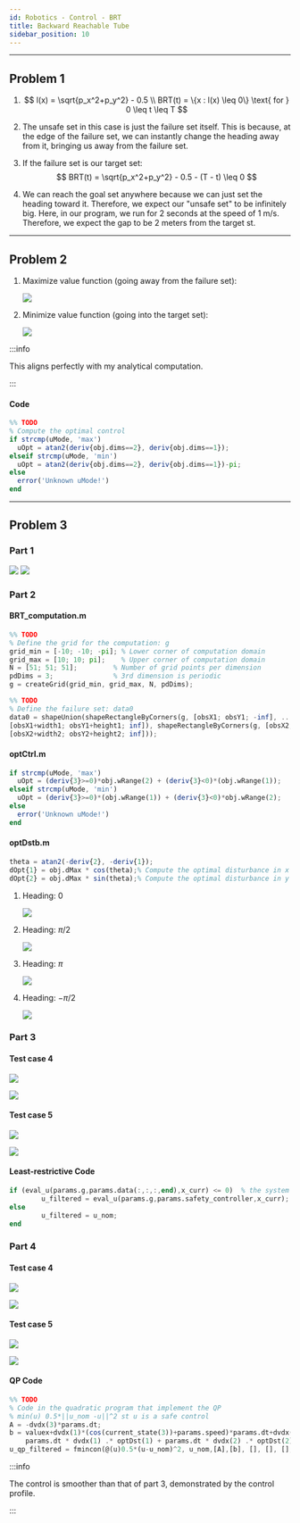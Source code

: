 ```yaml
---
id: Robotics - Control - BRT
title: Backward Reachable Tube
sidebar_position: 10
---
```

---

## Problem 1

1.
    $$
    l(x) = \sqrt{p_x^2+p_y^2} - 0.5 \\
    BRT(t) = \{x : l(x) \leq 0\} \text{ for } 0 \leq t \leq T
    $$

2. The unsafe set in this case is just the failure set itself. This is because, at the edge of the failure set, we can instantly change the heading away from it, bringing us away from the failure set.

3. If the failure set is our target set:
    $$
    BRT(t) = \sqrt{p_x^2+p_y^2} - 0.5 - (T - t) \leq 0
    $$

4. We can reach the goal set anywhere because we can just set the heading toward it. Therefore, we expect our "unsafe set" to be infinitely big. Here, in our program, we run for 2 seconds at the speed of 1 m/s. Therefore, we expect the gap to be 2 meters from the target st.

---

## Problem 2

1. Maximize value function (going away from the failure set):

    ![](/img/Robotics/hw2_1.png)

2. Minimize value function (going into the target set):

    ![](/img/Robotics/hw2_2.png)

:::info

This aligns perfectly with my analytical computation.

:::

#### Code

```octave
%% TODO
% Compute the optimal control
if strcmp(uMode, 'max')
  uOpt = atan2(deriv{obj.dims==2}, deriv{obj.dims==1});
elseif strcmp(uMode, 'min')
  uOpt = atan2(deriv{obj.dims==2}, deriv{obj.dims==1})-pi;
else
  error('Unknown uMode!')
end
```

---

## Problem 3

### Part 1

![](/img/Robotics/hw2_3.png)
![](/img/Robotics/hw2_4.png)

### Part 2

#### BRT_computation.m

```octave
%% TODO
% Define the grid for the computation: g
grid_min = [-10; -10; -pi]; % Lower corner of computation domain
grid_max = [10; 10; pi];    % Upper corner of computation domain
N = [51; 51; 51];         % Number of grid points per dimension
pdDims = 3;               % 3rd dimension is periodic
g = createGrid(grid_min, grid_max, N, pdDims);

%% TODO
% Define the failure set: data0
data0 = shapeUnion(shapeRectangleByCorners(g, [obsX1; obsY1; -inf], ...
[obsX1+width1; obsY1+height1; inf]), shapeRectangleByCorners(g, [obsX2; obsY2; -inf],... 
[obsX2+width2; obsY2+height2; inf]));
```

#### optCtrl.m

```octave
if strcmp(uMode, 'max')
  uOpt = (deriv{3}>=0)*obj.wRange(2) + (deriv{3}<0)*(obj.wRange(1));
elseif strcmp(uMode, 'min')
  uOpt = (deriv{3}>=0)*(obj.wRange(1)) + (deriv{3}<0)*obj.wRange(2);
else
  error('Unknown uMode!')
end
```

#### optDstb.m

```octave
theta = atan2(-deriv{2}, -deriv{1});
dOpt{1} = obj.dMax * cos(theta);% Compute the optimal disturbance in x
dOpt{2} = obj.dMax * sin(theta);% Compute the optimal disturbance in y
```

1. Heading: $0$

    ![](/img/Robotics/hw2_5.png)

2. Heading: $\pi/2$

    ![](/img/Robotics/hw2_6.png)

3. Heading: $\pi$

    ![](/img/Robotics/hw2_7.png)

4. Heading: $-\pi/2$

    ![](/img/Robotics/hw2_8.png)

### Part 3

#### Test case 4

![](/img/Robotics/hw2_9.png)

![](/img/Robotics/hw2_10.png)

#### Test case 5

![](/img/Robotics/hw2_11.png)

![](/img/Robotics/hw2_12.png)

#### Least-restrictive Code

```octave
if (eval_u(params.g,params.data(:,:,:,end),x_curr) <= 0)  % the system will end in unsafe state!
        u_filtered = eval_u(params.g,params.safety_controller,x_curr); % get safety controller
else
        u_filtered = u_nom;
end
```

### Part 4

#### Test case 4

![](/img/Robotics/hw2_13.png)

![](/img/Robotics/hw2_14.png)

#### Test case 5

![](/img/Robotics/hw2_15.png)

![](/img/Robotics/hw2_16.png)

#### QP Code

```octave
%% TODO
% Code in the quadratic program that implement the QP
% min(u) 0.5*||u_nom -u||^2 st u is a safe control 
A = -dvdx(3)*params.dt;
b = valuex+dvdx(1)*(cos(current_state(3))+params.speed)*params.dt+dvdx(2)*(sin(current_state(3))+params.speed)*params.dt + ...
    params.dt * dvdx(1) .* optDst(1) + params.dt * dvdx(2) .* optDst(2);
u_qp_filtered = fmincon(@(u)0.5*(u-u_nom)^2, u_nom,[A],[b], [], [], [], [], [], options);
```

:::info

The control is smoother than that of part 3, demonstrated by the control profile.

:::